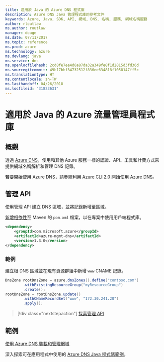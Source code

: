 ```yaml
---
title: 適用於 Java 的 Azure DNS 程式庫
description: Azure DNS Java 管理程式庫的參考文件
keywords: Azure, Java, SDK, API, 網域, DNS, 名稱, 服務, 網域名稱服務
author: rloutlaw
ms.author: routlaw
manager: douge
ms.date: 07/11/2017
ms.topic: reference
ms.prod: azure
ms.technology: azure
ms.devlang: java
ms.service: dns
ms.openlocfilehash: 2cd8fe7ee4d6a87da32a349fe8f1d2815d3fd36d
ms.sourcegitcommit: 49b17bbf34732512f836ee634818f1058147ff5c
ms.translationtype: HT
ms.contentlocale: zh-TW
ms.lasthandoff: 04/26/2018
ms.locfileid: "31823631"
---
```

# <a name="azure-traffic-manager-libraries-for-java"></a>適用於 Java 的 Azure 流量管理員程式庫

## <a name="overview"></a>概觀

透過 [Azure DNS](/azure/dns/dns-overview)，使用和其他 Azure 服務一樣的認證、API、工具和計費方式來提供網域名稱解析和管理 DNS 記錄。

若要開始使用 Azure DNS，請參閱[利用 Azure CLI 2.0 開始使用 Azure DNS](/azure/dns/dns-getstarted-cli)。

## <a name="management-api"></a>管理 API

使用管理 API 建立 DNS 區域，並將記錄新增至區域。

[新增相依性](https://maven.apache.org/guides/getting-started/index.html#How_do_I_use_external_dependencies)至 Maven 的 `pom.xml` 檔案，以在專案中使用用戶端程式庫。

```XML
<dependency>
    <groupId>com.microsoft.azure</groupId>
    <artifactId>azure-mgmt-dns</artifactId>
    <version>1.3.0</version>
</dependency>
```   

### <a name="example"></a>範例

建立根 DNS 區域並在現有資源群組中新增 `www` CNAME 記錄。

```java
DnsZone rootDnsZone = azure.dnsZones().define("contoso.com")
        .withExistingResourceGroup("myResourceGroup")
        .create();
rootDnsZone = rootDnsZone.update()
        .withCNameRecordSet("www", "172.30.241.20")
        .apply();
```

> [!div class="nextstepaction"]
> [探索管理 API](/java/api/overview/azure/dns/management)

## <a name="samples"></a>範例

[使用 Azure DNS 裝載和管理網域](https://github.com/Azure-Samples/dns-java-host-and-manage-your-domains)

深入探索可在應用程式中使用的 [Azure DNS Java 程式碼範例](https://azure.microsoft.com/resources/samples/?platform=java&term=dns)。

<!---Loc Comment: Please, refer to conversation section to check the issue. Thanks.--->
